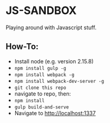 # JS-SANDBOX
Playing around with Javascript stuff.


## How-To:
* Install node (e.g. version 2.15.8)
* `npm install gulp -g`
* `npm install webpack -g`
* `npm install webpack-dev-server -g`
* `git clone this repo`
* navigate to repo, then:
* `npm install`
* `gulp build-and-serve`
* Navigate to <http://localhost:1337>